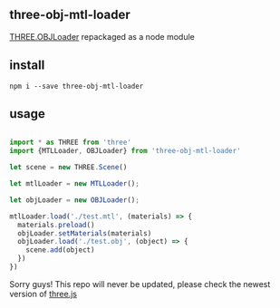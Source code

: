 ## three-obj-mtl-loader

[THREE.OBJLoader](https://threejs.org/examples/js/loaders/OBJLoader.js) repackaged as a node module

## install

`npm i --save three-obj-mtl-loader`

## usage

```js

import * as THREE from 'three'
import {MTLLoader, OBJLoader} from 'three-obj-mtl-loader'

let scene = new THREE.Scene()

let mtlLoader = new MTLLoader();

let objLoader = new OBJLoader();

mtlLoader.load('./test.mtl', (materials) => {
  materials.preload()
  objLoader.setMaterials(materials)
  objLoader.load('./test.obj', (object) => {
    scene.add(object)
  })
})

```

Sorry guys! This repo will never be updated, please check the newest version of [three.js](https://github.com/mrdoob/three.js) 
